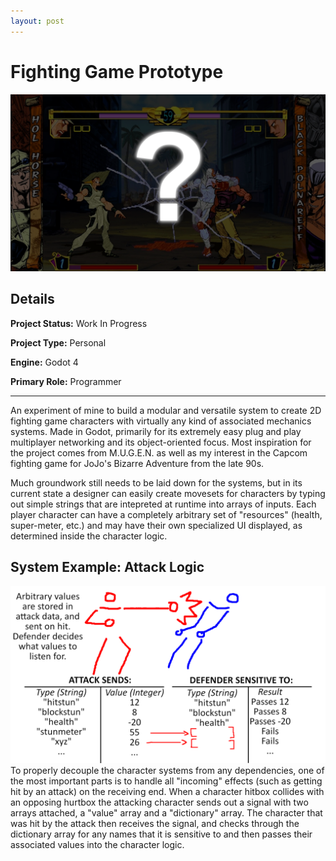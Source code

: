 ```yaml
---
layout: post
---
```

# Fighting Game Prototype
![Image](/assets/images/fighting-game-prototype.png)
## Details
**Project Status:** Work In Progress

**Project Type:** Personal

**Engine:** Godot 4

**Primary Role:** Programmer

---
An experiment of mine to build a modular and versatile system to create 2D fighting game characters with virtually any kind of associated mechanics systems. Made in Godot, primarily for its extremely easy plug and play multiplayer networking and its object-oriented focus. Most inspiration for the project comes from M.U.G.E.N. as well as my interest in the Capcom fighting game for JoJo's Bizarre Adventure from the late 90s.

Much groundwork still needs to be laid down for the systems, but in its current state a designer can easily create movesets for characters by typing out simple strings that are intepreted at runtime into arrays of inputs. Each player character can have a completely arbitrary set of "resources" (health, super-meter, etc.) and may have their own specialized UI displayed, as determined inside the character logic.
## System Example: Attack Logic
![Image](/assets/images/fighting-game-prototype-signal.png)
To properly decouple the character systems from any dependencies, one of the most important parts is to handle all "incoming" effects (such as getting hit by an attack) on the receiving end. When a character hitbox collides with an opposing hurtbox the attacking character sends out a signal with two arrays attached, a "value" array and a "dictionary" array. The character that was hit by the attack then receives the signal, and checks through the dictionary array for any names that it is sensitive to and then passes their associated values into the character logic.